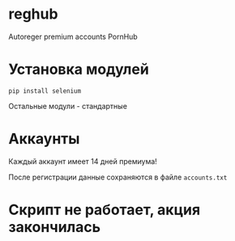 # reghub
Autoreger premium accounts PornHub

# Установка модулей
```pip install selenium```

Остальные модули - стандартные

# Аккаунты
Каждый аккаунт имеет 14 дней премиума!

После регистрации данные сохраняются в файле `accounts.txt`

# Скрипт не работает, акция закончилась
